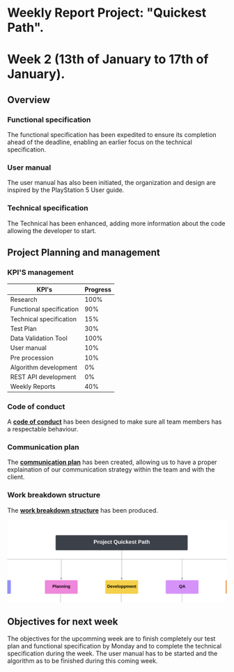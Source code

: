 # Weekly Report Project: "Quickest Path". 
# Week 2 (13th of January to 17th of January).

## Overview

### Functional specification

The functional specification has been expedited to ensure its completion ahead of the deadline, enabling an earlier focus on the technical specification.

### User manual

The user manual has also been initiated, the organization and design are inspired by the PlayStation 5 User guide.

### Technical specification

The Technical has been enhanced, adding more information about the code allowing the developer to start.

## Project Planning and management

### KPI'S management 

| KPI's                    | Progress |
| ------------------------ | -------- |
| Research                 | 100%     |
| Functional specification | 90%      |
| Technical specification  | 15%      |
| Test Plan                | 30%      |
| Data Validation Tool     | 100%     |
| User manual              | 10%      |
| Pre procession           | 10%      |
| Algorithm development    | 0%       |
| REST API development     | 0%       |
| Weekly Reports           | 40%      |

### Code of conduct

A [**code of conduct**](/documents/management/documents/code_of_conduct.md) has been designed to make sure all team members has a respectable behaviour.


### Communication plan

The [**communication plan**](/documents/management/documents/communication_plan.md) has been created, allowing us to have a proper explaination of our communication strategy within the team and with the client.

### Work breakdown structure

The [**work breakdown structure**](/documents/management/documents/work_breakdown_structure.pdf) has been produced.

![Work breakdown structure](/documents/images/management/work_breakdown_structure.png)

## Objectives for next week

The objectives for the upcomming week are to finish completely our test plan and functional specification  by Monday and to complete the technical specification during the week. The user manual has to be started and the algorithm as to be finished during this coming week.